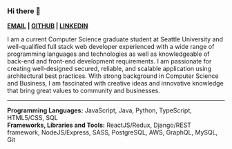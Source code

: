 ### Hi there 👋
**[EMAIL](mailto:dvo4@seattleu.com) | [GITHUB](https://github.com/pianote/) | [LINKEDIN](https://www.linkedin.com/in/ducmvo/)**

I am a current Computer Science graduate student at Seattle University and well-qualified full stack web developer experienced with a wide range of programming languages and technologies as well as knowledgeable of back-end and front-end development requirements. I am passionate for creating well-designed secured, reliable, and scalable application using architectural best practices. With strong background in Computer Science and Business, I am fascinated with creative ideas and innovative knowledge that bring great values to community and businesses.

---

**Programming Languages:** JavaScript, Java, Python, TypeScript, HTML5/CSS, SQL  
**Frameworks, Libraries and Tools:** ReactJS/Redux, Django/REST framework, NodeJS/Express, SASS, PostgreSQL, AWS, GraphQL, MySQL, Git

<!--
**pianote/pianote** is a ✨ _special_ ✨ repository because its `README.md` (this file) appears on your GitHub profile.

Here are some ideas to get you started:

- 🔭 I’m currently working on ...
- 🌱 I’m currently learning ...
- 👯 I’m looking to collaborate on ...
- 🤔 I’m looking for help with ...
- 💬 Ask me about ...
- 📫 How to reach me: ...
- 😄 Pronouns: ...
- ⚡ Fun fact: ...
-->
